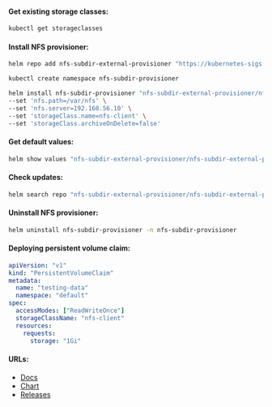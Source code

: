 #### Get existing storage classes:
```bash
kubectl get storageclasses
```

#### Install NFS provisioner:
```bash
helm repo add nfs-subdir-external-provisioner "https://kubernetes-sigs.github.io/nfs-subdir-external-provisioner" && helm repo update
```
```bash
kubectl create namespace nfs-subdir-provisioner
```
```bash
helm install nfs-subdir-provisioner "nfs-subdir-external-provisioner/nfs-subdir-external-provisioner" -n nfs-subdir-provisioner --version "4.0.18" \
--set 'nfs.path=/var/nfs' \
--set 'nfs.server=192.168.56.10' \
--set 'storageClass.name=nfs-client' \
--set 'storageClass.archiveOnDelete=false'
```

#### Get default values:
```bash
helm show values "nfs-subdir-external-provisioner/nfs-subdir-external-provisioner" > default-values.yml
```

#### Check updates:
```bash
helm search repo "nfs-subdir-external-provisioner/nfs-subdir-external-provisioner"
```

#### Uninstall NFS provisioner:
```bash
helm uninstall nfs-subdir-provisioner -n nfs-subdir-provisioner
```

#### Deploying persistent volume claim:
```yaml
apiVersion: "v1"
kind: "PersistentVolumeClaim"
metadata:
  name: "testing-data"
  namespace: "default"
spec:
  accessModes: ["ReadWriteOnce"]
  storageClassName: "nfs-client"
  resources:
    requests:
      storage: "1Gi"
```

#### URLs:
- [Docs](https://github.com/kubernetes-sigs/nfs-subdir-external-provisioner/blob/master/README.md)
- [Chart](https://github.com/kubernetes-sigs/nfs-subdir-external-provisioner/tree/master/charts/nfs-subdir-external-provisioner)
- [Releases](https://github.com/kubernetes-sigs/nfs-subdir-external-provisioner/releases)
